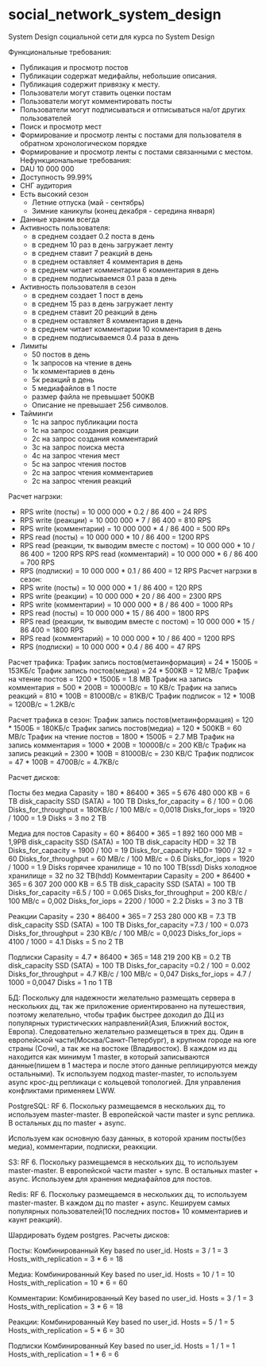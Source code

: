 # social_network_system_design

System Design социальной сети для курса по System Design

Функциональные требования:
- Публикация и просмотр постов
- Публикации содержат медифайлы, небольшие описания.
- Публикация  содержит привязку к месту.
- Пользователи могут ставить оценки постам
- Пользователи могут комментировать посты
- Пользователи могут подписываться и отписываться на/от других пользователей
- Поиск и просмотр мест
- Формирование и просмотр ленты с постами для пользователя в обратном хронологическом порядке
- Формирование и просмотр ленты  с постами связанными с местом.
Нефункциональные требования:
- DAU 10 000 000
- Доступность 99.99%
- СНГ аудитория
- Есть высокий сезон
   - Летние отпуска (май - сентябрь)
   - Зимние каникулы (конец декабря - середина января)
- Данные храним всегда
- Активность пользователя:
  - в среднем создает 0.2 поста в день
  - в среднем 10 раз в день загружает ленту
  - в среднем ставит 7 реакций в день
  - в среднем оставляет 4 комментария в день
  - в среднем читает комментарии 6 комментария в день
  - в среднем подписываемся 0.1 раза в день
- Активность пользователя в сезон
  - в среднем создает 1 пост в день
  - в среднем 15 раз в день загружает ленту
  - в среднем ставит 20 реакций в день
  - в среднем оставляет 8 комментария в день
  - в среднем читает комментарии 10 комментария в день
  - в среднем подписываемся 0.4 раза в день
- Лимиты
  - 50 постов в день
  - 1к запросов на чтение в день
  - 1к комментариев в день
  - 5к реакций в день
  - 5 медиафайлов в 1 посте
  - размер файла не превышает 500KB
  - Описание не превышает 256 символов.
- Тайминги
  - 1с на запрос публикации поста
  - 1с на запрос создания реакции
  - 2с на запрос создания комментарий
  - 3с на запрос поиска места
  - 4c на запрос чтения мест
  - 5с на запрос чтения постов
  - 2с на запрос чтения комментариев 
  - 2с на запрос чтения реакций
  
Расчет нагрзки:
- RPS write (посты) = 10 000 000 * 0.2 / 86 400 = 24 RPS
- RPS write (реакции) = 10 000 000 * 7 / 86 400 = 810 RPS
- RPS write (комментарии) = 10 000 000 * 4 / 86 400 = 500 RPs
- RPS read (посты) = 10 000 000 * 10 / 86 400 = 1200 RPS
- RPS read (реакции, тк выводим вместе с постом) = 10 000 000 * 10 / 86 400 = 1200 RPS
RPS read (комментарий) = 10 000 000 * 6 / 86 400 = 700 RPS
- RPS (подписки) = 10 000 000 * 0.1 / 86 400 = 12 RPS
Расчет нагрзки в сезон:
- RPS write (посты) = 10 000 000 * 1 / 86 400 = 120 RPS
- RPS write (реакции) = 10 000 000 * 20 / 86 400 = 2300 RPS
- RPS write (комментарии) = 10 000 000 * 8 / 86 400 = 1000 RPs
- RPS read (посты) = 10 000 000 * 15 / 86 400 = 1800 RPS
- RPS read (реакции, тк выводим вместе с постом) = 10 000 000 * 15 / 86 400 = 1800 RPS
- RPS read (комментарий) = 10 000 000 * 10 / 86 400 = 1200 RPS
- RPS (подписки) = 10 000 000 * 0.4 / 86 400 = 47 RPS

Расчет трафика:
Трафик запись постов(метаинформация) = 24 * 1500Б = 153KБ/с
Трафик запись постов(медиа) = 24 * 500KB = 12 MB/c
Трафик на чтение постов = 1200 * 1500Б = 1.8 MB
Трафик на запись комментария = 500 * 200B = 10000B/с = 10 KB/c
Трафик на запись реакций = 810 * 100B = 81000B/c = 81KB/C
Трафик подписок = 12 * 100B = 1200B/c = 1.2KB/c

Расчет трафика в сезон:
Трафик запись постов(метаинформация) = 120 * 1500Б = 180KБ/с
Трафик запись постов(медиа) = 120 * 500KB = 60 MB/c
Трафик на чтение постов = 1800 * 1500Б = 2.7 MB
Трафик на запись комментария = 1000 * 200B = 10000B/с = 200 KB/c
Трафик на запись реакций = 2300 * 100B = 81000B/c = 230 KB/C
Трафик подписок = 47 * 100B = 4700B/c = 4.7KB/c

Расчет дисков:

Посты без медиа
Capasity  =  180 * 86400 * 365 = 5 676 480 000 KB = 6 TB
disk_capacity SSD (SATA) = 100 TB
Disks_for_capacity = 6 / 100 = 0.06
Disks_for_throughput = 180KB/c / 100 MB/c =  0,0018
Disks_for_iops = 1920 / 1000 = 1.9
Disks = 3 по 2 TB

Медиа для постов
Capasity  =  60 * 86400 * 365 = 1 892 160 000 MB = 1,9PB
disk_capacity SSD (SATA) = 100 TB
disk_capacity HDD = 32 TB
Disks_for_capacity = 1900 / 100 = 19
Disks_for_capacity HDD= 1900 / 32 = 60
Disks_for_throughput = 60 MB/c / 100 MB/c =  0.6
Disks_for_iops = 1920 / 1000 = 1.9
Disks горячее хранилище = 10 по 100 TB(ssd) 
Disks холодное хранилище = 32 по 32 TB(hdd)
Комментарии
Capasity  =  200 * 86400 * 365 = 6 307 200 000 KB = 6.5 TB
disk_capacity SSD (SATA) = 100 TB
Disks_for_capacity =6.5 / 100 = 0.065
Disks_for_throughput = 200 KB/c / 100 MB/c =  0,002
Disks_for_iops = 2200 / 1000 = 2.2
Disks = 3 по 3 TB

Реакции 
Capasity  =  230 * 86400 * 365 = 7 253 280 000 KB = 7.3 TB
disk_capacity SSD (SATA) = 100 TB
Disks_for_capacity =7.3 / 100 = 0.073
Disks_for_throughput = 230 KB/c / 100 MB/c =  0,0023
Disks_for_iops = 4100 / 1000 = 4.1
Disks = 5 по 2 TB

Подписки
Capasity  =  4.7 * 86400 * 365 = 148 219 200 KB = 0.2 TB
disk_capacity SSD (SATA) = 100 TB
Disks_for_capacity =0.2 / 100 = 0.002
Disks_for_throughput = 4.7 KB/c / 100 MB/c =  0,047
Disks_for_iops = 4.7 / 1000 = 0,0047
Disks = 1 по 1 TB

БД:
Поскольку для надежности желательно размещать сервера в нескольких дц, так же приложение ориентированно на путешествия, поэтому желательно, чтобы трафик быстрее доходил до ДЦ из популярных туристических направлений(Азия, Ближний восток, Европа). Следовательно желательно размещеться в трех дц.
Один в европейской части(Москва/Санкт-Петербург), в крупном городе на юге страны (Сочи), а так же на востоке (Владивосток).
В каждом из дц находится как минимум 1 master, в который записываются данные(пишем  в 1 мастера и после этого данные реплицируются между остальными). 
Тк используем подход master-master, то используем async крос-дц репликаци с кольцевой топологией. 
Для управления конфликтами применяем LWW.

PostgreSQL: 
RF 6. Поскольку размещаемся в нескольких дц, то используем master-master. В европейской части master и sync реплика. В остальных дц по master + async.

Используем как основную базу данных, в которой храним посты(без медиа), комментарии, подписки, реаккции.

S3:
RF 6. Поскольку размещаемся в нескольких дц, то используем master-master.
В европейской части master + sync. В остальных 
 master + async.
Используем для хранения медиафайлов для постов.

Redis:
RF 6.
Поскольку размещаемся в нескольких дц, то используем master-master.
В каждом дц по master + async.
Кешируем самых популярных пользователей(10 последних постов+ 10 комментариев и каунт реакций).


Шардировать будем postgres.
Расчеты дисков:

Посты:
Комбинированный Key based по user_id.
Hosts = 3 / 1 = 3
Hosts_with_replication = 3 * 6 = 18

Медиа: 
Комбинированный Key based по user_id.
Hosts = 10 / 1 = 10
Hosts_with_replication = 10 * 6 = 60

Комментарии: 
Комбинированный Key based по user_id.
Hosts = 3 / 1 = 3
Hosts_with_replication = 3 * 6 = 18

Реакции: 
Комбинированный Key based по user_id.
Hosts = 5 / 1 = 5
Hosts_with_replication = 5 * 6 = 30

Подписки
Комбинированный Key based по user_id.
Hosts = 1 / 1 = 1
Hosts_with_replication = 1 * 6 = 6